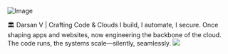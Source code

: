 ![Image](https://github.com/user-attachments/assets/b0be1eb4-fa88-4481-9205-215f29d7ab77)



🏛️ Darsan V | Crafting Code & Clouds
I build, I automate, I secure.
Once shaping apps and websites, now engineering the backbone of the cloud.
The code runs, the systems scale—silently, seamlessly.
![](https://komarev.com/ghpvc/?username=benn-3&color=brightgreen)


